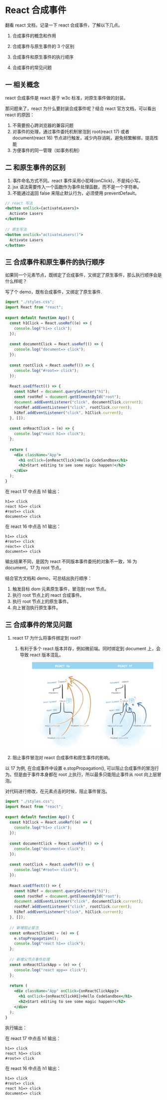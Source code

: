 # React 合成事件

翻看 react 文档，记录一下 react 合成事件，了解以下几点。

1. 合成事件的概念和作用

2. 合成事件与原生事件的 3 个区别

3. 合成事件和原生事件的执行顺序

4. 合成事件的常见问题

## 一 相关概念

react 合成事件是 react 基于 w3c 标准，对原生事件做的封装。

那问题来了，react 为什么要封装合成事件呢？结合 react 官方文档，可以看出 react 的原因：

1. 不需要担心跨浏览器的兼容问题
2. 对事件的处理，通过事件委托机制冒泡到 root(react 17) 或者 document(react 16) 节点进行触发，减少内存消耗，避免频繁解绑，提高性能
3. 方便事件的同一管理（如事务机制）

## 二 和原生事件的区别

1. 事件命名方式不同。react 事件采用小驼峰(onClick)，不是纯小写。
2. jsx 语法需要传入一个函数作为事件处理函数，而不是一个字符串。
3. 不能通过返回 false 来阻止默认行为，必须使用 preventDefault。

```jsx
// react 写法
<button onClick={activateLasers}>
  Activate Lasers
</button>

// 原生写法
<button onclick="activateLasers()">
  Activate Lasers
</button>
```

## 三 合成事件和原生事件的执行顺序

如果同一个元素节点，既绑定了合成事件，又绑定了原生事件，那么执行顺序会是什么样呢？

写了个 demo，既有合成事件，又绑定了原生事件.

```jsx
import "./styles.css";
import React from "react";

export default function App() {
  const h1Click = React.useRef((e) => {
    console.log("h1=> click");
  });

  const documentClick = React.useRef(() => {
    console.log("document=> click");
  });

  const rootClick = React.useRef(() => {
    console.log("#root=> click");
  });

  React.useEffect(() => {
    const h1Ref = document.querySelector("h1");
    const rootRef = document.getElementById("root");
    document.addEventListener("click", documentClick.current);
    rootRef.addEventListener("click", rootClick.current);
    h1Ref.addEventListener("click", h1Click.current);
  }, []);

  const onReactClick = (e) => {
    console.log("react h1=> click");
  };

  return (
    <div className="App">
      <h1 onClick={onReactClick}>Hello CodeSandbox</h1>
      <h2>Start editing to see some magic happen!</h2>
    </div>
  );
}
```

在 react 17 中点击 h1 输出：

```log
h1=> click
react h1=> click
#root=> click
document=> click
```

在 react 16 中点击 h1 输出：

```log
h1=> click
#root=> click
react=> click
document=> click
```

输出结果不同，是因为 react 不同版本事件委托的对象不一致，16 为 document，17 为 root 节点。

结合官方文档和 demo，可总结出执行顺序：

1. 触发目标 dom 元素原生事件，冒泡到 root 节点。
2. 执行 root 节点上的 react 合成事件。
3. 执行 root 节点上的原生事件。
4. 向上冒泡执行原生事件。

## 三 合成事件的常见问题

1. react 17 为什么将事件绑定到 root?

   1. 有利于多个 react 版本并存，例如微前端。同时绑定到 document 上，会导致 react 版本混乱。

      ![react 合成事件](./syntheticEvent.jpg)

2. 阻止事件冒泡对 react 合成事件和原生事件的影响。

以 17 为例, 在合成事件中设置 e.stopPropagation(), 可以阻止合成事件的冒泡行为。但是由于事件本身都在 root 上执行，所以最多只能阻止事件从 root 向上层冒泡。

对代码进行修改，在元素点击的时候，阻止事件冒泡。

```jsx
import "./styles.css";
import React from "react";

export default function App() {
  const h1Click = React.useRef((e) => {
    console.log("h1=> click");
  });

  const documentClick = React.useRef(() => {
    console.log("document=> click");
  });

  const rootClick = React.useRef(() => {
    console.log("#root=> click");
  });

  React.useEffect(() => {
    const h1Ref = document.querySelector("h1");
    const rootRef = document.getElementById("root");
    document.addEventListener("click", documentClick.current);
    rootRef.addEventListener("click", rootClick.current);
    h1Ref.addEventListener("click", h1Click.current);
  }, []);

  // 新增阻止冒泡
  const onReactClickH1 = (e) => {
    e.stopPropagation();
    console.log("react h1=> click");
  };

  // 新增父节点事件处理
  const onReactClickApp = (e) => {
    console.log("react app=> click");
  };

  return (
    <div className="App" onClick={onReactClickApp}>
      <h1 onClick={onReactClickH1}>Hello CodeSandbox</h1>
      <h2>Start editing to see some magic happen!</h2>
    </div>
  );
}
```

执行输出：

在 react 17 中点击 h1 输出：

```log
h1=> click
react h1=> click
#root=> click
```

在 react 16 中点击 h1 输出：

```log
h1=> click
#root=> click
react h1=> click
document=> click
```
